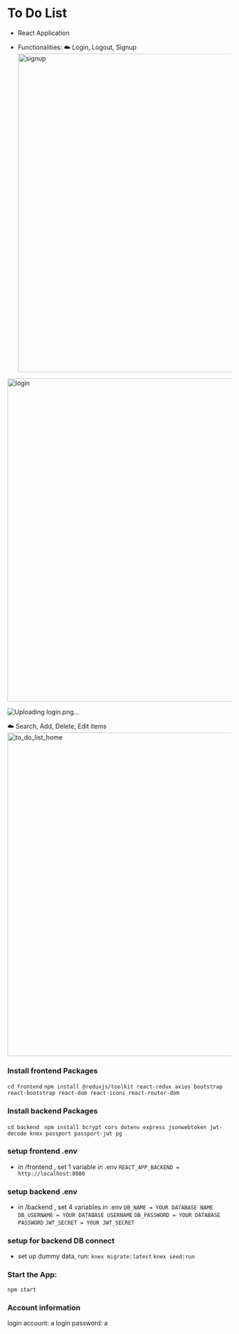 # To Do List

- React Application

- Functionalities:
  :cloud: Login, Logout, Signup
  <img width="714" alt="signup" src="https://user-images.githubusercontent.com/106992258/194888031-f219aa0e-bd25-4930-8eb0-76f8147b09d5.png">
<img width="725" alt="login" src="https://user-images.githubusercontent.com/106992258/194888065-bef2301b-e226-404e-b7dc-546bbbaa5488.png">

![Uploading login.png…]()

  :cloud: Search, Add, Delete, Edit items
  <img width="725" alt="to_do_list_home" src="https://user-images.githubusercontent.com/106992258/194887122-70d2e37f-157a-4555-b2b4-e9a7d5e30dc0.png">





### Install frontend Packages

`cd frontend`
`npm install @reduxjs/toolkit react-redux axios bootstrap react-bootstrap react-dom react-icons react-router-dom`

### Install backend Packages

`cd backend`
` npm install bcrypt cors dotenv express jsonwebtoken jwt-decode knex passport passport-jwt pg`

### setup frontend .env

- in /frontend , set 1 variable in .env
  `REACT_APP_BACKEND = http://localhost:8000`

### setup backend .env

- in /backend , set 4 variables in .env
  `DB_NAME = YOUR DATABASE NAME`
  `DB_USERNAME = YOUR DATABASE USERNAME`
  `DB_PASSWORD = YOUR DATABASE PASSWORD`
  `JWT_SECRET = YOUR JWT_SECRET`

### setup for backend DB connect

- set up dummy data, run:
  `knex migrate:latest`
  `knex seed:run`

### Start the App:

`npm start`

### Account information

login account: a
login password: a
